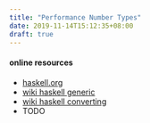 ```yaml
---
title: "Performance Number Types"
date: 2019-11-14T15:12:35+08:00
draft: true
---
```


#### online resources

- [haskell.org](https://www.haskell.org/tutorial/numbers.html)
- [wiki haskell generic](https://wiki.haskell.org/Generic_number_type)
- [wiki haskell converting](https://wiki.haskell.org/Converting_numbers)
- TODO